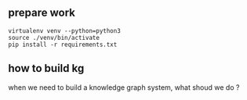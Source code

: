 ## prepare work

```shell
virtualenv venv --python=python3
source ./venv/bin/activate
pip install -r requirements.txt
```

## how to build kg

when we need to build a knowledge graph system, what shoud we do ?


